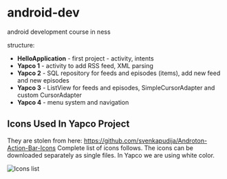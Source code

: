 android-dev
===========

android development course in ness

structure:
* __HelloApplication__ - first project - activity, intents
* __Yapco 1__ - activity to add RSS feed, XML parsing
* __Yapco 2__ - SQL repository for feeds and episodes (items), add new feed and new episodes
* __Yapco 3__ - ListView for feeds and episodes, SimpleCursorAdapter and custom CursorAdapter
* __Yapco 4__ - menu system and navigation

## Icons Used In Yapco Project

They are stolen from here: https://github.com/svenkapudija/Androton-Action-Bar-Icons Complete list of icons follows. The icons can be downloaded separately as single files. In Yapco we are using white color.

![Icons list](http://i.imgur.com/WkeNIkR.png)
